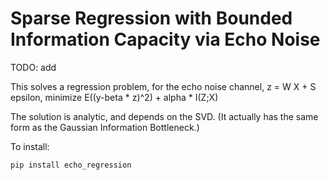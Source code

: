 # Sparse Regression with Bounded Information Capacity via Echo Noise

TODO: add

This solves a regression problem, for the echo noise channel, 
 z = W X + S epsilon, 
 minimize E((y-beta * z)^2) + alpha * I(Z;X)
 
The solution is analytic, and depends on the SVD. (It actually has the same form as the Gaussian Information Bottleneck.)

To install:
```
pip install echo_regression
```
